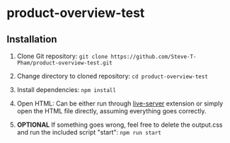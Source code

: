 # product-overview-test

## Installation
1. Clone Git repository:
```git clone https://github.com/Steve-T-Pham/product-overview-test.git```

2. Change directory to cloned repository:
```cd product-overview-test```

3. Install dependencies:
```npm install```

4. Open HTML:
Can be either run through [live-server](https://marketplace.visualstudio.com/items?itemName=ritwickdey.LiveServer) extension or simply open
the HTML file directly, assuming everything goes correctly.

5. **OPTIONAL** If something goes wrong, feel free to delete the output.css and run the included script "start":
```npm run start```